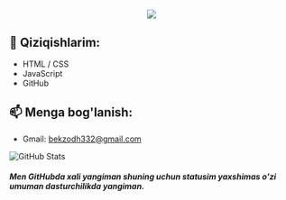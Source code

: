 <h1 align='center'>
  <img src="https://readme-typing-svg.herokuapp.com?font=Fira+Code&size=25&pause=1000&color=00F700&center=true&vCenter=true&width=500&lines=Salom%2C+men+Bekzod!;Dasturlashni+o'rganayapman.">
</h1>

## 🧠 Qiziqishlarim:

- HTML / CSS
- JavaScript
- GitHub

## 📫 Menga bog'lanish:
- Gmail: bekzodh332@gmail.com

![GitHub Stats](https://github-readme-stats.vercel.app/api?username=Bekzod0415&show_icons=true&theme=radical)


##### Men GitHubda xali yangiman shuning uchun statusim yaxshimas o'zi umuman dasturchilikda yangiman. 

